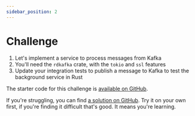 ```yaml
---
sidebar_position: 2
---
```


# Challenge

1. Let's implement a service to process messages from Kafka
2. You'll need the `rdkafka` crate, with the `tokio` and `ssl` features
3. Update your integration tests to publish a message to Kafka to test the background service in Rust

The starter code for this challenge is [available on GitHub](https://github.com/jeastham1993/rust-for-dotnet-devs-workshop/tree/main/src/examples/module11/rust_app).

If you're struggling, you can find [a solution on GitHub](https://github.com/jeastham1993/rust-for-dotnet-devs-workshop/tree/main/src/solutions/module11/rust_app). Try it on your own first, if you're finding it difficult that's good. It means you're learning.
